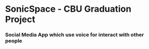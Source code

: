 # SonicSpace - CBU Graduation Project
### Social Media App which use voice for interact with other people
